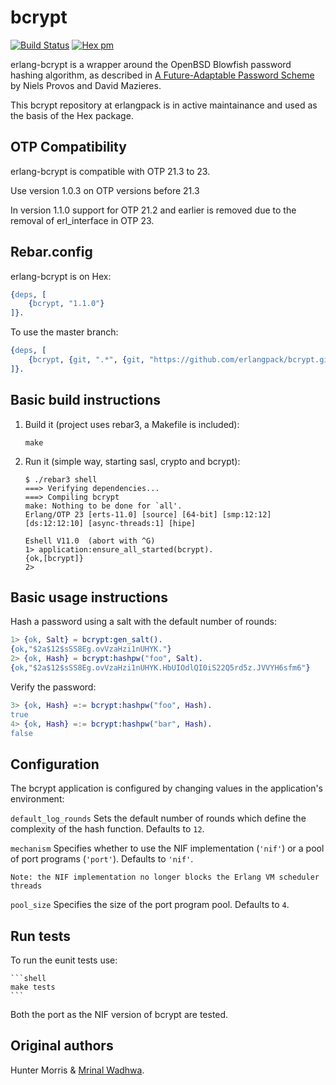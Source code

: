 bcrypt
======

[![Build Status](https://travis-ci.org/erlangpack/bcrypt.svg?branch=master)](https://travis-ci.org/erlangpack/bcrypt)
[![Hex pm](http://img.shields.io/hexpm/v/bcrypt.svg?style=flat)](https://hex.pm/packages/bcrypt)

erlang-bcrypt is a wrapper around the OpenBSD Blowfish password hashing
algorithm, as described in 
[A Future-Adaptable Password Scheme](http://www.openbsd.org/papers/bcrypt-paper.ps) 
by Niels Provos and David Mazieres.

This bcrypt repository at erlangpack is in active maintainance and used
as the basis of the Hex package.


OTP Compatibility
-----------------

erlang-bcrypt is compatible with OTP 21.3 to 23.

Use version 1.0.3 on OTP versions before 21.3

In version 1.1.0 support for OTP 21.2 and earlier is removed
due to the removal of erl_interface in OTP 23.


Rebar.config
------------

erlang-bcrypt is on Hex:

  ```erlang
  {deps, [
      {bcrypt, "1.1.0"}
  ]}.
  ```

To use the master branch:

  ```erlang
  {deps, [
      {bcrypt, {git, ".*", {git, "https://github.com/erlangpack/bcrypt.git", {branch, "master"}}}
  ]}.
  ```


Basic build instructions
------------------------

1. Build it (project uses rebar3, a Makefile is included):

    ```shell
    make
    ```

2. Run it (simple way, starting sasl, crypto and bcrypt):

    ```shell
    $ ./rebar3 shell
    ===> Verifying dependencies...
    ===> Compiling bcrypt
    make: Nothing to be done for `all'.
    Erlang/OTP 23 [erts-11.0] [source] [64-bit] [smp:12:12] [ds:12:12:10] [async-threads:1] [hipe]

    Eshell V11.0  (abort with ^G)
    1> application:ensure_all_started(bcrypt).
    {ok,[bcrypt]}
    2>     
    ```

Basic usage instructions
------------------------

Hash a password using a salt with the default number of rounds:

```erlang
1> {ok, Salt} = bcrypt:gen_salt().
{ok,"$2a$12$sSS8Eg.ovVzaHzi1nUHYK."}
2> {ok, Hash} = bcrypt:hashpw("foo", Salt).
{ok,"$2a$12$sSS8Eg.ovVzaHzi1nUHYK.HbUIOdlQI0iS22Q5rd5z.JVVYH6sfm6"}
```

Verify the password:

```erlang
3> {ok, Hash} =:= bcrypt:hashpw("foo", Hash).
true
4> {ok, Hash} =:= bcrypt:hashpw("bar", Hash).
false
````

Configuration
-------------

The bcrypt application is configured by changing values in the
application's environment:

`default_log_rounds`
  Sets the default number of rounds which define the complexity of the
  hash function. Defaults to ``12``.

`mechanism`
  Specifies whether to use the NIF implementation (`'nif'`) or a
  pool of port programs (`'port'`). Defaults to `'nif'`.

  `Note: the NIF implementation no longer blocks the Erlang VM
  scheduler threads`

`pool_size`
  Specifies the size of the port program pool. Defaults to ``4``.


Run tests
---------

To run the eunit tests use:

    ```shell
    make tests
    ```

Both the port as the NIF version of bcrypt are tested.

Original authors
----------------

Hunter Morris & [Mrinal Wadhwa](https://github.com/mrinalwadhwa).
